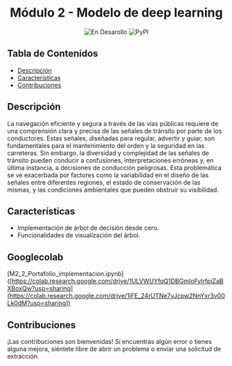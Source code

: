 <h1 align="center"> Módulo 2 - Modelo de deep learning </h1> 

<div align="center">
  
![En Desarollo](https://img.shields.io/badge/STATUS-EN%20DESAROLLO-green)
![PyPI](https://img.shields.io/pypi/v/customtkinter)

</div>

## Tabla de Contenidos

- [Descripción](#descripción)
- [Características](#características)
- [Contribuciones](#contribuciones)

## Descripción

La navegación eficiente y segura a través de las vías públicas requiere de una comprensión clara y precisa de las señales de tránsito por parte de los conductores. Estas señales, diseñadas para regular, advertir y guiar, son fundamentales para el mantenimiento del orden y la seguridad en las carreteras. Sin embargo, la diversidad y complejidad de las señales de tránsito pueden conducir a confusiones, interpretaciones erróneas y, en última instancia, a decisiones de conducción peligrosas. Esta problemática se ve exacerbada por factores como la variabilidad en el diseño de las señales entre diferentes regiones, el estado de conservación de las mismas, y las condiciones ambientales que pueden obstruir su visibilidad.

## Características

- Implementación de árbol de decisión desde cero.
- Funcionalidades de visualización del árbol.

## Googlecolab
[M2_2_Portafolio_implementacion.ipynb]([https://colab.research.google.com/drive/1ULVWUYfqQ1DBGmIoFvlrfpiZaBXBoxQw?usp=sharing](https://colab.research.google.com/drive/1jFE_24rUTNe7vJcpw2NnYxr3v00Lk0dM?usp=sharing])

## Contribuciones

¡Las contribuciones son bienvenidas! Si encuentras algún error o tienes alguna mejora, siéntete libre de abrir un problema o enviar una solicitud de extracción.
